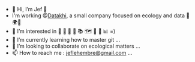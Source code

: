 - 👋 Hi, I’m Jef 📯
- I'm working @[Datakhi](https://www.linkedin.com/company/datakhi/), a small company focused on ecology and data 🍁🌍💾
- 👀 I’m interested in 🐜 🎵 🌳 🥾 📚 🗺️ 🐝 🍷 📊 =)
- 🌱 I’m currently learning how to master git ...
- 💞️ I’m looking to collaborate on ecological matters ...
- 📫 How to reach me : jeflehembre@gmail.com ...

<!---
DKJef/DKJef is a ✨ special ✨ repository because its `README.md` (this file) appears on your GitHub profile.
You can click the Preview link to take a look at your changes.
--->

 

